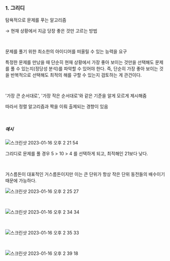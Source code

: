 ### 1. 그리디

탐욕적으로 문제를 푸는 알고리즘

→ 현재 상황에서 지금 당장 좋은 것만 고르는 방법

<br>

문제를 풀기 위한 최소한의 아이디어를 떠올릴 수 있는 능력을 요구<br>

특정한 문제를 만났을 때 단순히 현재 상황에서 가장 좋아 보이는 것만을 선택해도 문제를 풀 수 있는지(정당성 분석)를 파악할 수 있어야 한다. 즉, 단순히 가장 좋아 보이는 것을 반복적으로 선택해도 최적의 해를 구할 수 있는지 검토하는 게 관건이다.

<br>

'가장 큰 순서대로', '가장 작은 순서대로'와 같은 기준을 알게 모르게 제시해줌<br>

따라서 정렬 알고리즘과 짝을 이뤄 출제되는 경향이 있음

<br>

##### 예시

![스크린샷 2023-01-16 오후 2 21 54](https://user-images.githubusercontent.com/77482972/212604272-5632310f-59fa-472d-b3c2-e46290d14ae9.png)

그리디로 문제를 풀 경우 5 > 10 > 4 를 선택하게 되고, 최적해인 21보다 낮다.

<br>

거스름돈이 대표적인 거스름돈이지만 이는 큰 단위가 항상 작은 단위 동전들의 배수이기 때문에 가능하다.

![스크린샷 2023-01-16 오후 2 25 27](https://user-images.githubusercontent.com/77482972/212604631-81de2288-9ab7-49c6-ad6f-250f9a850e1a.png)

<br>

![스크린샷 2023-01-16 오후 2 34 34](https://user-images.githubusercontent.com/77482972/212605605-e8f512f3-9b5e-4618-b38e-e9c8dfaab06a.png)

<br>

![스크린샷 2023-01-16 오후 2 35 33](https://user-images.githubusercontent.com/77482972/212605700-8dbd9517-2494-404a-8f3f-3760328e8cf7.png)

<br>

![스크린샷 2023-01-16 오후 2 39 18](https://user-images.githubusercontent.com/77482972/212606095-4dae1734-cbe5-4deb-ab0f-a6608abfc036.png)
